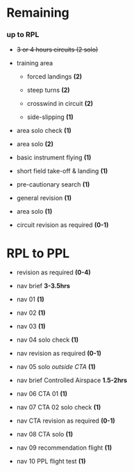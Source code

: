 # Remaining

### up to RPL

* ~~3 or 4 hours circuits (2 solo)~~

* training area

  * forced landings **(2)**

  * steep turns **(2)**

  * crosswind in circuit **(2)**

  * side-slipping **(1)**

* area solo check **(1)**

* area solo **(2)**

* basic instrument flying **(1)**

* short field take-off & landing **(1)**

* pre-cautionary search **(1)**

* general revision **(1)**

* area solo **(1)**

* circuit revision as required **(0-1)**

# RPL to PPL

* revision as required **(0-4)**

* nav brief **3-3.5hrs**

* nav 01 **(1)**

* nav 02 **(1)**

* nav 03 **(1)**

* nav 04 solo check **(1)**

* nav revision as required **(0-1)**

* nav 05 solo *outside CTA* **(1)**

* nav brief Controlled Airspace **1.5-2hrs**

* nav 06 CTA 01 **(1)**

* nav 07 CTA 02 solo check **(1)**

* nav CTA revision as required **(0-1)**

* nav 08 CTA solo **(1)**

* nav 09 recommendation flight **(1)**

* nav 10 PPL flight test **(1)**
